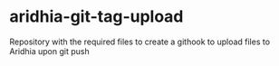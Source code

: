 # aridhia-git-tag-upload
Repository with the required files to create a githook to upload files to Aridhia upon git push
